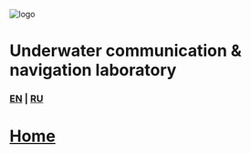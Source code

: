 ![logo](https://avatars3.githubusercontent.com/u/25752083?s=200&v=4)

# Underwater communication & navigation laboratory  

### [EN](https://ucnl.github.io/) | [RU](https://ucnl.github.io/README_RU.html)
# [Home](https://ucnl.github.io/)
